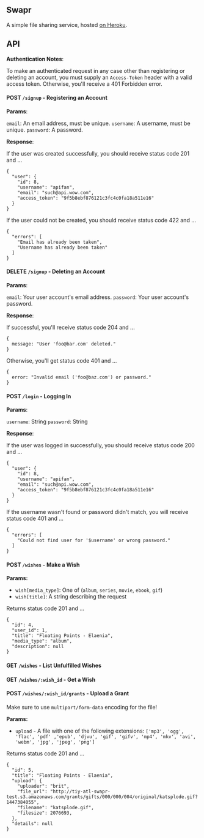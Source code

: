 ## Swapr

A simple file sharing service, hosted [on Heroku][app].

[app]: https://infinite-tor-5730.herokuapp.com/

## API

**Authentication Notes**:

To make an authenticated request in any case other than registering
or deleting an account, you must supply an `Access-Token` header with
a valid access token. Otherwise, you'll receive a 401 Forbidden error.

#### POST `/signup` - Registering an Account

**Params**:

`email`: An email address, must be unique.
`username`: A username, must be unique.
`password`: A password.

**Response**:

If the user was created successfully, you should receive status code 201 and ...

```
{
  "user": {
    "id": 8,
    "username": "apifan",
    "email": "such@api.wow.com",
    "access_token": "9f5b8ebf876121c3fc4c0fa18a511e16"
  }
}
```

If the user could not be created, you should receive status code 422 and ...

```
{
  "errors": [
    "Email has already been taken",
    "Username has already been taken"
  ]
}
```

#### DELETE `/signup` - Deleting an Account

**Params**:

`email`: Your user account's email address.
`password`: Your user account's password.

**Response**:

If successful, you'll receive status code 204 and ...

```
{
  message: "User 'foo@bar.com' deleted."
}
```

Otherwise, you'll get status code 401 and ...

```
{
  error: "Invalid email ('foo@baz.com') or password."
}
```

#### POST `/login` - Logging In

**Params**:

`username`: String
`password`: String 

**Response**:

If the user was logged in successfully, you should receive status code 200 and ...

```
{
  "user": {
    "id": 8,
    "username": "apifan",
    "email": "such@api.wow.com",
    "access_token": "9f5b8ebf876121c3fc4c0fa18a511e16"
  }
}
```

If the username wasn't found or password didn't match, you will receive status code 401 and ...

```
{
  "errors": [
    "Could not find user for '$username' or wrong password."
  ]
}
```

#### POST `/wishes` - Make a Wish

**Params:**
* `wish[media_type]`: One of (`album`, `series`, `movie`, `ebook`, `gif`)
* `wish[title]`: A string describing the request

Returns status code 201 and ...

```
{
  "id": 4,
  "user_id": 1,
  "title": "Floating Points - Elaenia",
  "media_type": "album",
  "description": null
}
```

#### GET `/wishes` - List Unfulfilled Wishes

#### GET `/wishes/:wish_id` - Get a Wish

#### POST `/wishes/:wish_id/grants` - Upload a Grant

Make sure to use `multipart/form-data` encoding for the file!

**Params:**
* `upload` - A file with one of the following extensions:
             `['mp3', 'ogg', 'flac', 'pdf' ,'epub', 'djvu',
               'gif', 'gifv', 'mp4', 'mkv', 'avi', 'webm', 'jpg', 'jpeg', 'png']`

Returns status code 201 and ...

```
{
  "id": 5,
  "title": "Floating Points - Elaenia",
  "upload": {
    "uploader": "brit",
    "file_url": "http://tiy-atl-swapr-test.s3.amazonaws.com/grants/gifts/000/000/004/original/katsplode.gif?1447384055",
    "filename": "katsplode.gif",
    "filesize": 2076693,
  },
  "details": null
}
```
